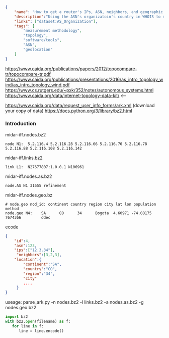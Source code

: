 ~~~json
{
    "name": "How to get a router's IPs, ASN, neighbors, and geographic location.",
    "description":"Using the ASN's organizatoin's country in WHOIS to map an ASN to the country of it's headquarters.",
    "links": ["dataset:AS_Organization"],
    "tags": [
        "measurement methodology",
        "topology",
        "software/tools",
        "ASN",
        "geolocation"
    ]
}
~~~
https://www.caida.org/publications/papers/2012/topocompare-tr/topocompare-tr.pdf
https://www.caida.org/publications/presentations/2016/as_intro_topology_wind/as_intro_topology_wind.pdf
https://www.cs.rutgers.edu/~pxk/352/notes/autonomous_systems.html
https://www.caida.org/data/internet-topology-data-kit/ <--

https://www.caida.org/data/request_user_info_forms/ark.xml (download your copy of data)
https://docs.python.org/3/library/bz2.html
### Introduction ###

midar-iff.nodes.bz2
~~~
node N1:  5.2.116.4 5.2.116.28 5.2.116.66 5.2.116.70 5.2.116.78 5.2.116.88 5.2.116.108 5.2.116.142
~~~

midar-iff.links.bz2
~~~
link L1:  N27677807:1.0.0.1 N106961
~~~

midar-iff.nodes.as.bz2
~~~
node.AS N1 31655 refinement
~~~

midar-iff.nodes.geo.bz
~~~
# node.geo nod_id: continent country region city lat lon population method
node.geo N4:    SA      CO      34      Bogota  4.60971 -74.08175       7674366         ddec
~~~

ecode
~~~json
{
    "id":4,
    "asn":123,
    "ips":["12.3.34"],
     "neighbors":[3,2,3],
    "location":{
        "continent":"SA",
        "country":"CO",
        "region":"34",
        "city"
        ....
     }
}
~~~

useage: parse_ark.py -n nodes.bz2 -l links.bz2 -a nodes.as.bz2 -g nodes.geo.bz2
~~~python
import bz2
with bz2.open(filename) as f:
   for line in f:
      line = line.encode()
~~~
